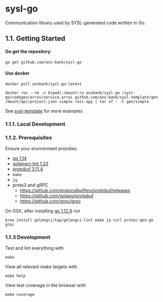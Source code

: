 # sysl-go

Communication library used by SYSL-generated code written in Go.

## 1.1. Getting Started

#### Go get the repository

```
go get github.com/anz-bank/sysl-go
```
#### Use docker

```
docker pull anzbank/sysl-go:latest

docker run --rm -v $(pwd):/mount:ro anzbank/sysl-go /sysl-go/codegen/arrai/service.arrai github.com/anz-bank/sysl-template/gen /mount/api/project.json simple rest-app | tar xf - -C gen/simple
```
See [sysl-template](https://github.com/anz-bank/sysl-template) for more examples
### 1.1.1. Local Development

### 1.1.2. Prerequisites

Ensure your environment provides:

- [go 1.14](https://golang.org/doc/install)
- [golangci-lint 1.23](https://github.com/golangci/golangci-lint)
- [protobuf 3.11.4](https://github.com/protocolbuffers/protobuf/)
- `make`
- `jq`
- proto3 and gRPC
  - https://github.com/protocolbuffers/protobuf/releases
  - https://github.com/golang/protobuf
  - https://github.com/grpc/grpc

On OSX, after installing [go 1.12.9](https://golang.org/doc/install) run

    brew install golangci/tap/golangci-lint make jq curl protoc-gen-go grpc

### 1.1.3 Development

Test and lint everything with

    make

View all relevant make targets with

    make help

View test coverage in the browser with

    make coverage
